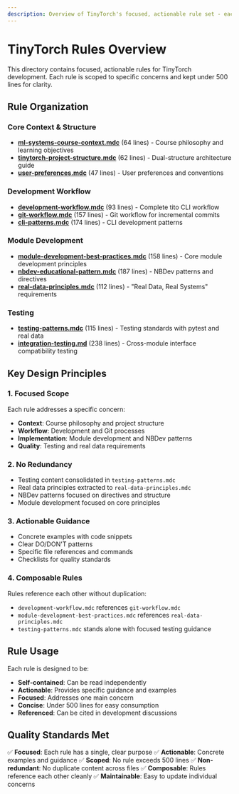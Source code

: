 ```yaml
---
description: Overview of TinyTorch's focused, actionable rule set - each rule under 500 lines and scoped to specific concerns.
---
```


# TinyTorch Rules Overview

This directory contains focused, actionable rules for TinyTorch development. Each rule is scoped to specific concerns and kept under 500 lines for clarity.

## Rule Organization

### Core Context & Structure
- **[ml-systems-course-context.mdc](ml-systems-course-context.mdc)** (64 lines) - Course philosophy and learning objectives
- **[tinytorch-project-structure.mdc](tinytorch-project-structure.mdc)** (62 lines) - Dual-structure architecture guide
- **[user-preferences.mdc](user-preferences.mdc)** (47 lines) - User preferences and conventions

### Development Workflow
- **[development-workflow.mdc](development-workflow.mdc)** (93 lines) - Complete tito CLI workflow
- **[git-workflow.mdc](git-workflow.mdc)** (157 lines) - Git workflow for incremental commits
- **[cli-patterns.mdc](cli-patterns.mdc)** (174 lines) - CLI development patterns

### Module Development
- **[module-development-best-practices.mdc](module-development-best-practices.mdc)** (158 lines) - Core module development principles
- **[nbdev-educational-pattern.mdc](nbdev-educational-pattern.mdc)** (187 lines) - NBDev patterns and directives
- **[real-data-principles.mdc](real-data-principles.mdc)** (112 lines) - "Real Data, Real Systems" requirements

### Testing
- **[testing-patterns.mdc](testing-patterns.mdc)** (115 lines) - Testing standards with pytest and real data
- **[integration-testing.md](integration-testing.md)** (238 lines) - Cross-module interface compatibility testing

## Key Design Principles

### 1. Focused Scope
Each rule addresses a specific concern:
- **Context**: Course philosophy and project structure
- **Workflow**: Development and Git processes
- **Implementation**: Module development and NBDev patterns
- **Quality**: Testing and real data requirements

### 2. No Redundancy
- Testing content consolidated in `testing-patterns.mdc`
- Real data principles extracted to `real-data-principles.mdc`
- NBDev patterns focused on directives and structure
- Module development focused on core principles

### 3. Actionable Guidance
- Concrete examples with code snippets
- Clear DO/DON'T patterns
- Specific file references and commands
- Checklists for quality standards

### 4. Composable Rules
Rules reference each other without duplication:
- `development-workflow.mdc` references `git-workflow.mdc`
- `module-development-best-practices.mdc` references `real-data-principles.mdc`
- `testing-patterns.mdc` stands alone with focused testing guidance

## Rule Usage

Each rule is designed to be:
- **Self-contained**: Can be read independently
- **Actionable**: Provides specific guidance and examples
- **Focused**: Addresses one main concern
- **Concise**: Under 500 lines for easy consumption
- **Referenced**: Can be cited in development discussions

## Quality Standards Met

✅ **Focused**: Each rule has a single, clear purpose
✅ **Actionable**: Concrete examples and guidance
✅ **Scoped**: No rule exceeds 500 lines
✅ **Non-redundant**: No duplicate content across files
✅ **Composable**: Rules reference each other cleanly
✅ **Maintainable**: Easy to update individual concerns 